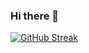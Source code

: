 ### Hi there 👋

<!--
**Bruno-Lafayette/Bruno-Lafayette** is a ✨ _special_ ✨ repository because its `README.md` (this file) appears on your GitHub profile.

Here are some ideas to get you started:

- 🔭 I’m currently working on ...
- 🌱 I’m currently learning ...
- 👯 I’m looking to collaborate on ...
- 🤔 I’m looking for help with ...
- 💬 Ask me about ...
- 📫 How to reach me: ...
- 😄 Pronouns: ...
- ⚡ Fun fact: ...
-->


[![GitHub Streak](http://github-readme-streak-stats.herokuapp.com?user=Bruno-Lafayette&theme=Javascript-dark&hide_border=true&locale=pt_BR)](https://git.io/streak-stats)
